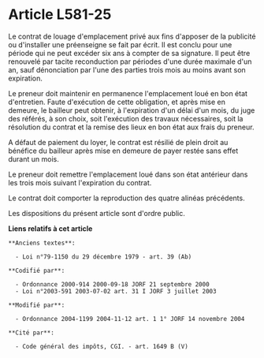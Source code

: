 # Article L581-25

Le contrat de louage d'emplacement privé aux fins d'apposer de la publicité ou d'installer une préenseigne se fait par écrit.
Il est conclu pour une période qui ne peut excéder six ans à compter de sa signature. Il peut être renouvelé par tacite
reconduction par périodes d'une durée maximale d'un an, sauf dénonciation par l'une des parties trois mois au moins avant son
expiration.

Le preneur doit maintenir en permanence l'emplacement loué en bon état d'entretien. Faute d'exécution de cette obligation, et
après mise en demeure, le bailleur peut obtenir, à l'expiration d'un délai d'un mois, du juge des référés, à son choix, soit
l'exécution des travaux nécessaires, soit la résolution du contrat et la remise des lieux en bon état aux frais du preneur.

A défaut de paiement du loyer, le contrat est résilié de plein droit au bénéfice du bailleur après mise en demeure de payer
restée sans effet durant un mois.

Le preneur doit remettre l'emplacement loué dans son état antérieur dans les trois mois suivant l'expiration du contrat.

Le contrat doit comporter la reproduction des quatre alinéas précédents.

Les dispositions du présent article sont d'ordre public.

**Liens relatifs à cet article**

	**Anciens textes**:

	  - Loi n°79-1150 du 29 décembre 1979 - art. 39 (Ab)

	**Codifié par**:

	  - Ordonnance 2000-914 2000-09-18 JORF 21 septembre 2000
	  - Loi n°2003-591 2003-07-02 art. 31 I JORF 3 juillet 2003

	**Modifié par**:

	  - Ordonnance 2004-1199 2004-11-12 art. 1 1° JORF 14 novembre 2004

	**Cité par**:

	  - Code général des impôts, CGI. - art. 1649 B (V)
